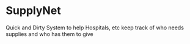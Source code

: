 # SupplyNet
Quick and Dirty System to help Hospitals, etc keep track of who needs supplies and who has them to give
